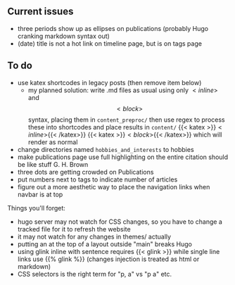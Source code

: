 ## Current issues
- three periods show up as ellipses on publications (probably Hugo
  cranking markdown syntax out)
- (date) title   is not a hot link on timeline page, but is on tags
  page
  
## To do
- use katex shortcodes in legacy posts (then remove item below)
  - my planned solution: write .md files as usual using only $<inline>$ and 
                         $$<block>$$ syntax, placing them in
                         `content_preproc/` then use regex to process
                         these into shortcodes and place results in `content/`
                         {{< katex >}}$<inline>${{< /katex>}}
                         {{< katex >}}$<block>${{< /katex>}}
                         which will render as normal
- change directories named `hobbies_and_interests` to hobbies
- make publications page use full highlighting on the entire citation
  should be like <a> stuff <span class="themecolor">G. H. Brown</span></a>
- three dots are getting crowded on Publications
- put numbers next to tags to indicate number of articles
- figure out a more aesthetic way to place the navigation links when
  navbar is at top

Things you'll forget:
- hugo server may not watch for CSS changes, so you have to change
  a tracked file for it to refresh the website
- it may not watch for any changes in themes/ actually
- putting an <!-- html comment --> at the top of a layout outside
  "main" breaks Hugo
- using glink inline with sentence requires {{< glink >}} while
  single line links use {{% glink %}} (changes injection is
  treated as html or markdown)
- CSS selectors is the right term for "p, a" vs "p a" etc.


 
